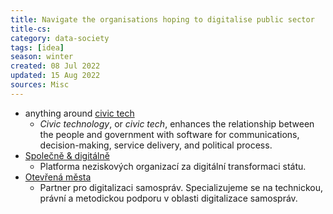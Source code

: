 ```yaml
---
title: Navigate the organisations hoping to digitalise public sector
title-cs: 
category: data-society
tags: [idea]
season: winter
created: 08 Jul 2022
updated: 15 Aug 2022
sources: Misc
---
```


- anything around [civic tech](https://en.wikipedia.org/wiki/Civic_technology)
	- *Civic technology*, or *civic tech*, enhances the relationship between the people and government with software for communications, decision-making, service delivery, and political process.
- [Společně & digitálně](https://spolecneadigitalne.cz/)
	- Platforma neziskových organizací za digitální transformaci státu.
- [Otevřená města](https://otevrenamesta.cz/)
	- Partner pro digitalizaci samospráv. Specializujeme se na technickou, právní a metodickou podporu v oblasti digitalizace samospráv.